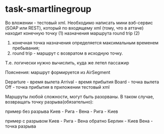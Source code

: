 # task-smartlinegroup

Во вложении - тестовый xml. Необходимо написать мини вэб-сервис (SOAP или REST), который по входящему xml (тому, что в аттаче) находит 
конечную точку (1) назначения маршрута round trip (2)

1) конечная точка назначения определяется максимальным временем пребывания;
2) round trip - маршрут с возвратом в исходную точку.

Т.е. логически нужно вычислить, куда же летел пассажир

Пояснения:
маршрут формируется из AirSegment

Departure - время вылета
Arrival - время прибытия
Board - точка вылета
Off - точка прибытия
в приложении тестовый  xml

Маршруты любой сложности, могут быть разорваны. В таком случае, возвращать точку разрыва(обязательно):

пример без разрыва
Киев - Рига - Вена - Рига - Киев

пример с разрывом
Киев - Рига - Вена  обратно Берлин - Киев
Вена - точка разрыва  
